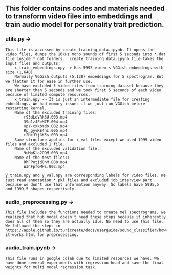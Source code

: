 ## This folder contains codes and materials needed to transform video files into embeddings and train audio model for personality trait prediction.
### utils.py -> 
```
This file is accessed by create_training_data.ipynb. It opens the video files, dumps the 16kHz mono sounds of first 5 seconds into *.dat file inside *_dat folders.  create_training_data.ipynb file takes the input files and outputs:
    x_train_embeddings.npy -> Has 5995 video's VGGish embeddings with size (1,640).
    Normally VGGish outputs (5,128) embeddings for 5 spectrogram. But we flatten it for ease in further use.
    We have excluded 5 video files from training dataset because they are shorter than 5 seconds and we took first 5 seconds of each video because of limited compute resources.
    x_train.npy -> It is just an intermediate file for creating embeddings. We had memory issues if we just run VGGish before restarting kernel.
    Name of the excluded training files:
        r93dLeVRk3U.003.mp4
        39o1zJFeM7E.004.mp4
        XpY-cxkbYdo.002.mp4
        Rp_gyvKE4hI.005.mp4
        r2HcJYjGK5s.003.mp4
    Same structure applies for x_val files except we used 1999 video files and excluded 1 file.
    Name of the excluded validation file:
        9uMpKla2OQM.003.mp4
    Name of the test files::
        RhFPotjd0hM.000.mp4
        W3hFpfGMHs.002.mp4
```
    y_train.npy and y_val.npy are corresponding labels for video files. We just read annotation_*.pkl files and excluded job_interview part because we don't use that information anyway. So labels have 5995,5 and 1999,5 shapes respectively.

### audio_preprocessing.py -> 
```
This file includes the functions needed to create mel spectrograms, we realized that hub model doesn't need these steps because it inherently does all of them so they are actually idle. No need to use this file. We followed the steps in https://apple.github.io/turicreate/docs/userguide/sound_classifier/how-it-works.html for preprocessing.
```

### audio_train.ipynb -> 
```
This file runs in google colab due to limited resources we have. We have done several experiments with regression head and save the final weights for multi modal regression task.
```
